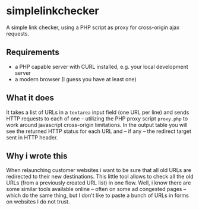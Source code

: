 # simplelinkchecker
A simple link checker, using a PHP script as proxy for cross-origin ajax requests.

## Requirements
* a PHP capable server with CURL installed, e.g. your local development server
* a modern browser (I guess you have at least one)

## What it does
It takes a list of URLs in a `textarea` input field (one URL per line) and sends HTTP requests to each of one – utilizing the PHP proxy script `proxy.php` to work around javascript cross-origin limitations. In the output table you will see the returned HTTP status for each URL and – if any – the redirect target sent in HTTP header.

## Why i wrote this
When relaunching customer websites i want to be sure that all old URLs are redirected to their new destinations. This little tool allows to check all the old URLs (from a previously created URL list) in one flow.
Well, i know there are some similar tools available online – often on some ad congested pages – which do the same thing, but I don't like to paste a bunch of URLs in forms on websites I do not trust.

